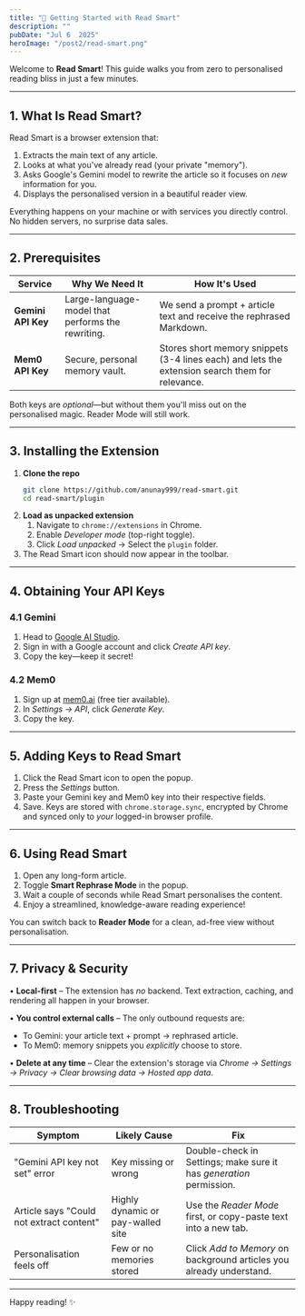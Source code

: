 ```yaml
---
title: "🚀 Getting Started with Read Smart"
description: ""
pubDate: "Jul 6  2025"
heroImage: "/post2/read-smart.png"
---
```


Welcome to **Read Smart**! This guide walks you from zero to personalised reading bliss in just a few minutes.

---

## 1. What Is Read Smart?

Read Smart is a browser extension that:

1. Extracts the main text of any article.
2. Looks at what you've already read (your private "memory").
3. Asks Google's Gemini model to rewrite the article so it focuses on *new* information for you.
4. Displays the personalised version in a beautiful reader view.

Everything happens on your machine or with services you directly control. No hidden servers, no surprise data sales.

---

## 2. Prerequisites

| Service | Why We Need It | How It's Used |
|---------|---------------|---------------|
| **Gemini API Key** | Large-language-model that performs the rewriting. | We send a prompt + article text and receive the rephrased Markdown. |
| **Mem0 API Key** | Secure, personal memory vault. | Stores short memory snippets (3-4 lines each) and lets the extension search them for relevance. |

Both keys are *optional*—but without them you'll miss out on the personalised magic. Reader Mode will still work.

---

## 3. Installing the Extension

1. **Clone the repo**
   ```bash
   git clone https://github.com/anunay999/read-smart.git
   cd read-smart/plugin
   ```
2. **Load as unpacked extension**
   1. Navigate to `chrome://extensions` in Chrome.
   2. Enable *Developer mode* (top-right toggle).
   3. Click *Load unpacked* → Select the `plugin` folder.
3. The Read Smart icon should now appear in the toolbar.

---

## 4. Obtaining Your API Keys

### 4.1 Gemini

1. Head to [Google AI Studio](https://makersuite.google.com/app/apikey).
2. Sign in with a Google account and click *Create API key*.
3. Copy the key—keep it secret!

### 4.2 Mem0

1. Sign up at [mem0.ai](https://mem0.ai) (free tier available).
2. In *Settings → API*, click *Generate Key*.
3. Copy the key.

---

## 5. Adding Keys to Read Smart

1. Click the Read Smart icon to open the popup.
2. Press the *Settings* button.
3. Paste your Gemini key and Mem0 key into their respective fields.
4. Save. Keys are stored with `chrome.storage.sync`, encrypted by Chrome and synced only to *your* logged-in browser profile.

---

## 6. Using Read Smart

1. Open any long-form article.
2. Toggle **Smart Rephrase Mode** in the popup.
3. Wait a couple of seconds while Read Smart personalises the content.
4. Enjoy a streamlined, knowledge-aware reading experience!

You can switch back to **Reader Mode** for a clean, ad-free view without personalisation.

---

## 7. Privacy & Security

• **Local-first** – The extension has *no* backend. Text extraction, caching, and rendering all happen in your browser.

• **You control external calls** – The only outbound requests are:
  - To Gemini: your article text + prompt → rephrased article.
  - To Mem0: memory snippets you *explicitly* choose to store.

• **Delete at any time** – Clear the extension's storage via *Chrome → Settings → Privacy → Clear browsing data → Hosted app data*.


---

## 8. Troubleshooting

| Symptom | Likely Cause | Fix |
|---------|--------------|-----|
| "Gemini API key not set" error | Key missing or wrong | Double-check in Settings; make sure it has *generation* permission. |
| Article says "Could not extract content" | Highly dynamic or pay-walled site | Use the *Reader Mode* first, or copy-paste text into a new tab. |
| Personalisation feels off | Few or no memories stored | Click *Add to Memory* on background articles you already understand. |

---

Happy reading! ✨ 